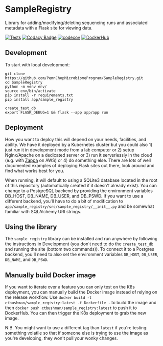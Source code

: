 # SampleRegistry

Library for adding/modifying/deleting sequencing runs and associated metadata with a Flask site for viewing data.

[![Tests](https://github.com/PennChopMicrobiomeProgram/SampleRegistry/actions/workflows/pr.yml/badge.svg)](https://github.com/PennChopMicrobiomeProgram/SampleRegistry/actions/workflows/pr.yml)
[![Codacy Badge](https://app.codacy.com/project/badge/Grade/5086d0c90973460a82b72ac90dfe3199)](https://app.codacy.com/gh/PennChopMicrobiomeProgram/SampleRegistry/dashboard?utm_source=gh&utm_medium=referral&utm_content=&utm_campaign=Badge_grade)
[![codecov](https://codecov.io/gh/PennChopMicrobiomeProgram/SampleRegistry/graph/badge.svg?token=ONUY5PYY9W)](https://codecov.io/gh/PennChopMicrobiomeProgram/SampleRegistry)
[![DockerHub](https://img.shields.io/docker/pulls/ctbushman/sample_registry)](https://hub.docker.com/repository/docker/ctbushman/sample_registry/)

## Development

To start with local development:

```
git clone https://github.com/PennChopMicrobiomeProgram/SampleRegistry.git
cd SampleRegistry
python -m venv env/
source env/bin/activate
pip install -r requirements.txt
pip install app/sample_registry

create_test_db
export FLASK_DEBUG=1 && flask --app app/app run
```

## Deployment

How you want to deploy this will depend on your needs, facilities, and ability. We have it deployed by a Kubernetes cluster but you could also 1) just run it in development mode from a lab computer or 2) setup Nginx/Apache on a dedicated server or 3) run it serverlessly in the cloud (e.g. with [Zappa](https://github.com/zappa/Zappa) on AWS) or 4) do something else. There are lots of well documented examples of deploying Flask sites out there, look around and find what works best for you.

When running, it will default to using a SQLite3 database located in the root of this repository (automatically created if it doesn't already exist). You can change to a PostgreSQL backend by providing the environment variables DB_HOST, DB_NAME, DB_USER, and DB_PSWD. If you want to use a different backend, you'll have to do a bit of modification to ``app/sample_registry/src/sample_registry/__init__.py`` and be somewhat familiar with SQLAlchemy URI strings.

## Using the library

The `sample_registry` library can be installed and run anywhere by following the instructions in Development (you don't need to do the `create_test_db` and running the site (bottom two commands)). To connect it to a Postgres backend, you'll need to also set the environment variables `DB_HOST`, `DB_USER`, `DB_NAME`, and `DB_PSWD`.

## Manually build Docker image

If you want to iterate over a feature you can only test on the K8s deployment, you can manually build the Docker image instead of relying on the release workflow. Use `docker build -t ctbushman/sample_registry:latest -f Dockerfile .` to build the image and then `docker push ctbushman/sample_registry:latest` to push it to DockerHub. You can then trigger the K8s deployment to grab the new image.

N.B. You might want to use a different tag than `latest` if you're testing something volatile so that if someone else is trying to use the image as you're developing, they won't pull your wonky changes.